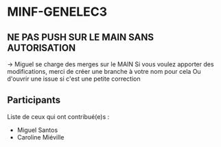 # MINF-GENELEC3

## NE PAS PUSH SUR LE MAIN SANS AUTORISATION ##
-> Miguel se charge des merges sur le MAIN
Si vous voulez apporter des modifications, merci de créer une branche à votre nom pour cela
Ou d'ouvrir une issue si c'est une petite correction

## Participants
Liste de ceux qui ont contribué(e)s :
- Miguel Santos
- Caroline Miéville
